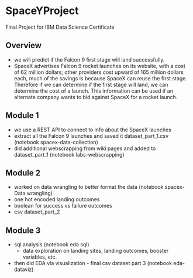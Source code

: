 # SpaceYProject
Final Project for IBM Data Science Certificate

## Overview
- we will predict if the Falcon 9 first stage will land successfully.
- SpaceX advertises Falcon 9 rocket launches on its website, with a cost of 62 million dollars; other providers cost upward of 165 million dollars each, much of the savings is because SpaceX can reuse the first stage. Therefore if we can determine if the first stage will land, we can determine the cost of a launch. This information can be used if an alternate company wants to bid against SpaceX for a rocket launch.

## Module 1
- we use a REST API to connect to info about the SpaceX launches
- extract all the Falcon 9 launches and saved it dataset_part_1.csv (notebook spacex-data-collection)
- did additional webscrapping from wiki pages and added to dataset_part_1 (notebook labs-webscrapping)

## Module 2
- worked on data wrangling to better format the data (notebook spacex-Data wrangling)
- one hot encoded landing outcomes
- boolean for success vs failure outcomes
- csv dataset_part_2

## Module 3
- sql analysis (notebook eda sql)
    -  data exploration on landing sites, landing outcomes, booster variables, etc.
- then did EDA via visualization - final csv dataset part 3 (notebook eda-dataviz)